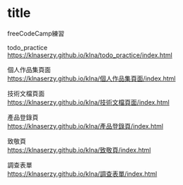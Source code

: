 # title
freeCodeCamp練習  

todo_practice    
<https://klnaserzy.github.io/klna/todo_practice/index.html>  

個人作品集頁面  
<https://klnaserzy.github.io/klna/個人作品集頁面/index.html>  
  
技術文檔頁面  
<https://klnaserzy.github.io/klna/技術文檔頁面/index.html>  
  
產品登錄頁  
<https://klnaserzy.github.io/klna/產品登錄頁/index.html>  

致敬頁  
<https://klnaserzy.github.io/klna/致敬頁/index.html>  

調查表單  
<https://klnaserzy.github.io/klna/調查表單/index.html>  
